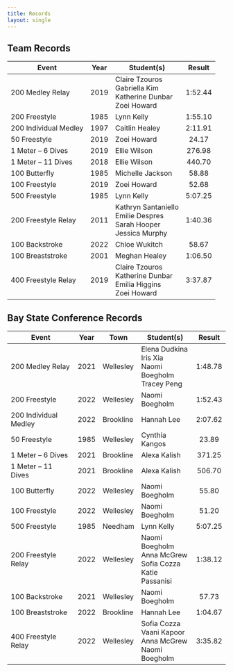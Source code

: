 ```yaml
---
title: Records
layout: single
---
```


## Team Records

| Event                 | Year | Student(s)                                                                    | Result  |
|-----------------------|:----:|-------------------------------------------------------------------------------|:-------:|
| 200 Medley Relay      | 2019 | Claire Tzouros <br> Gabriella Kim <br> Katherine Dunbar <br> Zoei Howard      | 1:52.44 |
| 200 Freestyle         | 1985 | Lynn Kelly                                                                    | 1:55.10 |
| 200 Individual Medley | 1997 | Caitlin Healey                                                                | 2:11.91 |
| 50 Freestyle          | 2019 | Zoei Howard                                                                   |  24.17  |
| 1 Meter – 6 Dives     | 2019 | Ellie Wilson                                                                  | 276.98  |
| 1 Meter – 11 Dives    | 2018 | Ellie Wilson                                                                  | 440.70  |
| 100 Butterfly         | 1985 | Michelle Jackson                                                              |  58.88  |
| 100 Freestyle         | 2019 | Zoei Howard                                                                   |  52.68  |
| 500 Freestyle         | 1985 | Lynn Kelly                                                                    | 5:07.25 |
| 200 Freestyle Relay   | 2011 | Kathryn Santaniello <br> Emilie Despres <br> Sarah Hooper <br> Jessica Murphy | 1:40.36 |
| 100 Backstroke        | 2022 | Chloe Wukitch                                                                 |  58.67  |
| 100 Breaststroke      | 2001 | Meghan Healey                                                                 | 1:06.50 |
| 400 Freestyle Relay   | 2019 | Claire Tzouros <br> Katherine Dunbar <br> Emilia Higgins  <br> Zoei Howard    | 3:37.87 |

## Bay State Conference Records

| Event                 | Year | Town      | Student(s)                                                                         | Result  |
|-----------------------|:----:|-----------|------------------------------------------------------------------------------------|:-------:|
| 200 Medley Relay      | 2021 | Wellesley | Elena  Dudkina <br> Iris Xia <br> Naomi Boegholm <br> Tracey Peng             | 1:48.78 |
| 200 Freestyle         | 2022 | Wellesley | Naomi Boegholm                                                                     | 1:52.43 |
| 200 Individual Medley | 2022 | Brookline | Hannah Lee                                                                     | 2:07.62 |
| 50 Freestyle          | 1985 | Wellesley | Cynthia Kangos                                                                     |  23.89  |
| 1 Meter – 6 Dives     | 2021 | Brookline | Alexa Kalish                                                                        | 371.25  |
| 1 Meter – 11 Dives    | 2021 | Brookline | Alexa Kalish                                                                        | 506.70  |
| 100 Butterfly         | 2022 | Wellesley | Naomi Boegholm                                                                       |  55.80  |
| 100 Freestyle         | 2022 | Wellesley | Naomi Boegholm                                                                     |  51.20  |
| 500 Freestyle         | 1985 | Needham   | Lynn Kelly                                                                         | 5:07.25 |
| 200 Freestyle Relay   | 2022 | Wellesley | Naomi Boegholm <br> Anna McGrew <br> Sofia Cozza <br> Katie Passanisi | 1:38.12 |
| 100 Backstroke        | 2021 | Wellesley   | Naomi Boegholm                                                                      |  57.73  |
| 100 Breaststroke      | 2022 | Brookline   | Hannah Lee                                                                      | 1:04.67 |
| 400 Freestyle Relay   | 2022 | Wellesley | Sofia Cozza <br> Vaani Kapoor <br> Anna McGrew <br> Naomi Boegholm            | 3:35.82 |
